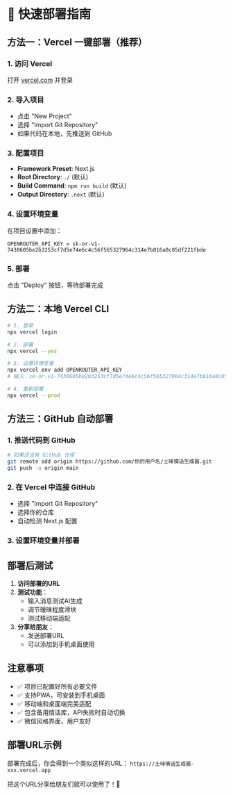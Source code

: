 # 🚀 快速部署指南

## 方法一：Vercel 一键部署（推荐）

### 1. 访问 Vercel
打开 [vercel.com](https://vercel.com) 并登录

### 2. 导入项目
- 点击 "New Project"
- 选择 "Import Git Repository" 
- 如果代码在本地，先推送到 GitHub

### 3. 配置项目
- **Framework Preset**: Next.js
- **Root Directory**: `./` (默认)
- **Build Command**: `npm run build` (默认)
- **Output Directory**: `.next` (默认)

### 4. 设置环境变量
在项目设置中添加：
```
OPENROUTER_API_KEY = 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
```

### 5. 部署
点击 "Deploy" 按钮，等待部署完成

## 方法二：本地 Vercel CLI

```bash
# 1. 登录
npx vercel login

# 2. 部署
npx vercel --yes

# 3. 设置环境变量
npx vercel env add OPENROUTER_API_KEY
# 输入：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

# 4. 重新部署
npx vercel --prod
```

## 方法三：GitHub 自动部署

### 1. 推送代码到 GitHub
```bash
# 如果还没有 GitHub 仓库
git remote add origin https://github.com/你的用户名/土味情话生成器.git
git push -u origin main
```

### 2. 在 Vercel 中连接 GitHub
- 选择 "Import Git Repository"
- 选择你的仓库
- 自动检测 Next.js 配置

### 3. 设置环境变量并部署

## 部署后测试

1. **访问部署的URL**
2. **测试功能**：
   - 输入消息测试AI生成
   - 调节暧昧程度滑块
   - 测试移动端适配
3. **分享给朋友**：
   - 发送部署URL
   - 可以添加到手机桌面使用

## 注意事项

- ✅ 项目已配置好所有必要文件
- ✅ 支持PWA，可安装到手机桌面
- ✅ 移动端和桌面端完美适配
- ✅ 包含备用情话库，API失败时自动切换
- ✅ 微信风格界面，用户友好

## 部署URL示例
部署完成后，你会得到一个类似这样的URL：
`https://土味情话生成器-xxx.vercel.app`

把这个URL分享给朋友们就可以使用了！🎉
